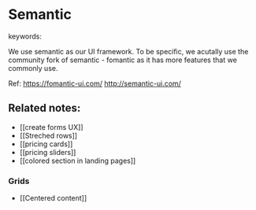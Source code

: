 # Semantic
keywords: 

We use semantic as our UI framework. To be specific, we acutally use the community fork of semantic - fomantic as it has more features that we commonly use.

Ref: 
https://fomantic-ui.com/
http://semantic-ui.com/

## Related notes:
- [[create forms UX]]
- [[Streched rows]]
- [[pricing cards]]
- [[pricing sliders]]
- [[colored section in landing pages]]


### Grids
- [[Centered content]]